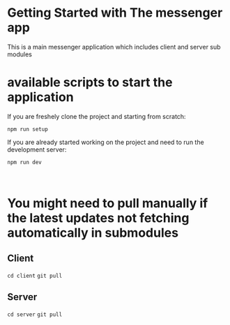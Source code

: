 # Getting Started with The messenger app

This is a main messenger application which includes client and server sub modules


# available scripts to start the application

If you are freshely clone the project and starting from scratch:

`npm run setup`

If you are already started working on the project and need to run the development server:

`npm run dev`

<br>

# You might need to pull manually if the latest updates not fetching automatically in submodules

## Client

`cd client`
`git pull`

## Server

`cd server`
`git pull`